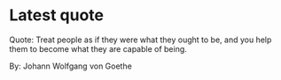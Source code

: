 # Latest quote 

Quote: Treat people as if they were what they ought to be, and you help them to become what they are capable of being. 

By: Johann Wolfgang von Goethe